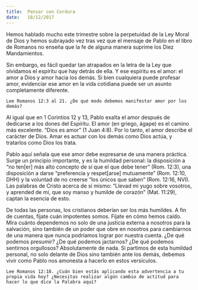 ```yaml
---
title:  Pensar con Cordura
date:   18/12/2017
---
```



Hemos hablado mucho este trimestre sobre la perpetuidad de la Ley Moral de Dios y hemos subrayado vez tras vez que el mensaje de Pablo en el libro de Romanos no enseña que la fe de alguna manera suprime los Diez Mandamientos.

Sin embargo, es fácil quedar tan atrapados en la letra de la Ley que olvidamos el espíritu que hay detrás de ella. Y ese espíritu es el amor: el amor a Dios y amor hacia los demás. Si bien cualquiera puede profesar amor, evidenciar ese amor en la vida cotidiana puede ser un asunto completamente diferente.

`Lee Romanos 12:3 al 21. ¿De qué modo debemos manifestar amor por los demás?`

Al igual que en 1 Corintios 12 y 13, Pablo exalta el amor después de dedicarse a los dones del Espíritu. El amor (en griego, ágape) es el camino más excelente. “Dios es amor” (1 Juan 4:8). Por lo tanto, el amor describe el carácter de Dios. Amar es actuar con los demás como Dios actúa, y tratarlos como Dios los trata.

Pablo aquí señala que ese amor debe expresarse de una manera práctica. Surge un principio importante, y es la humildad personal: la disposición a “no ten[er] más alto concepto de sí que el que debe tener” (Rom. 12:3), una disposición a darse “preferencia y respet[arse] mutuamente” (Rom. 12:10, DHH) y la voluntad de no creerse “los únicos que saben” (Rom. 12:16, NVI). Las palabras de Cristo acerca de sí mismo: “Llevad mi yugo sobre vosotros, y aprended de mí, que soy manso y humilde de corazón” (Mat. 11:29), captan la esencia de esto.

De todas las personas, los cristianos deberían ser los más humildes. A fin de cuentas, fíjate cuán impotentes somos. Fíjate en cómo hemos caído. Mira cuánto dependemos no solo de una justicia externa a nosotros para la salvación, sino también de un poder que obre en nosotros para cambiarnos de una manera que nunca podríamos lograr por nuestra cuenta. ¿De qué podemos presumir? ¿De qué podemos jactarnos? ¿De qué podemos sentirnos orgullosos? Absolutamente de nada. Si partimos de esta humildad personal, no solo delante de Dios sino también ante los demás, debemos vivir como Pablo nos amonesta a hacerlo en estos versículos.

`Lee Romanos 12:18. ¿Cuán bien estás aplicando esta advertencia a tu propia vida hoy? ¿Necesitas realizar algún cambio de actitud para hacer lo que dice la Palabra aquí?`